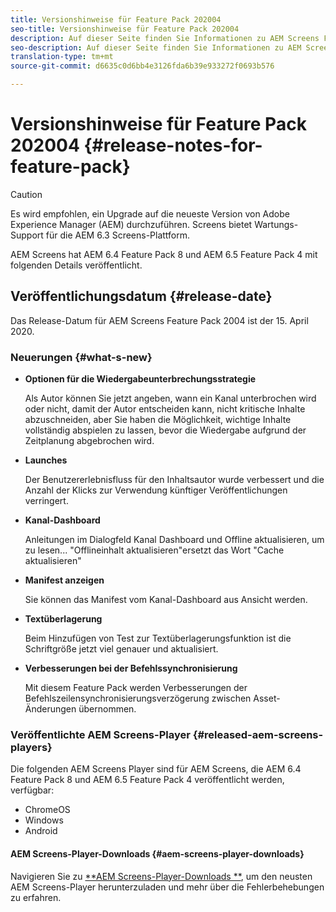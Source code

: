 ```yaml
---
title: Versionshinweise für Feature Pack 202004
seo-title: Versionshinweise für Feature Pack 202004
description: Auf dieser Seite finden Sie Informationen zu AEM Screens Feature Pack 2020, das am 15. April 2020 veröffentlicht wurde.
seo-description: Auf dieser Seite finden Sie Informationen zu AEM Screens Feature Pack 2020, das am 15. April 2020 veröffentlicht wurde.
translation-type: tm+mt
source-git-commit: d6635c0d6bb4e3126fda6b39e933272f0693b576

---
```



# Versionshinweise für Feature Pack 202004 {#release-notes-for-feature-pack}

>[!CAUTION]
>
>Es wird empfohlen, ein Upgrade auf die neueste Version von Adobe Experience Manager (AEM) durchzuführen. Screens bietet Wartungs-Support für die AEM 6.3 Screens-Plattform.

AEM Screens hat AEM 6.4 Feature Pack 8 und AEM 6.5 Feature Pack 4 mit folgenden Details veröffentlicht.

## Veröffentlichungsdatum {#release-date}

Das Release-Datum für AEM Screens Feature Pack 2004 ist der 15. April 2020.

### Neuerungen {#what-s-new}

* **Optionen für die Wiedergabeunterbrechungsstrategie**

   Als Autor können Sie jetzt angeben, wann ein Kanal unterbrochen wird oder nicht, damit der Autor entscheiden kann, nicht kritische Inhalte abzuschneiden, aber Sie haben die Möglichkeit, wichtige Inhalte vollständig abspielen zu lassen, bevor die Wiedergabe aufgrund der Zeitplanung abgebrochen wird.


* **Launches**

   Der Benutzererlebnisfluss für den Inhaltsautor wurde verbessert und die Anzahl der Klicks zur Verwendung künftiger Veröffentlichungen verringert.

* **Kanal-Dashboard**

   Anleitungen im Dialogfeld Kanal Dashboard und Offline aktualisieren, um zu lesen... &quot;Offlineinhalt aktualisieren&quot;ersetzt das Wort &quot;Cache aktualisieren&quot;


* **Manifest anzeigen**

   Sie können das Manifest vom Kanal-Dashboard aus Ansicht werden.

* **Textüberlagerung**

   Beim Hinzufügen von Test zur Textüberlagerungsfunktion ist die Schriftgröße jetzt viel genauer und aktualisiert.

* **Verbesserungen bei der Befehlssynchronisierung**

   Mit diesem Feature Pack werden Verbesserungen der Befehlszeilensynchronisierungsverzögerung zwischen Asset-Änderungen übernommen.

### Veröffentlichte AEM Screens-Player {#released-aem-screens-players}

Die folgenden AEM Screens Player sind für AEM Screens, die AEM 6.4 Feature Pack 8 und AEM 6.5 Feature Pack 4 veröffentlicht werden, verfügbar:

* ChromeOS
* Windows
* Android

#### AEM Screens-Player-Downloads {#aem-screens-player-downloads}

Navigieren Sie zu [**AEM Screens-Player-Downloads **](https://download.macromedia.com/screens/), um den neusten AEM Screens-Player herunterzuladen und mehr über die Fehlerbehebungen zu erfahren.
